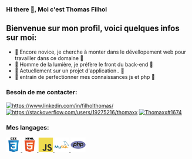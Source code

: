 ### Hi there 👋, Moi c'est Thomas Filhol


<h2> Bienvenue sur mon profil, voici quelques infos sur moi:</h2>

- :rocket: Encore novice, je cherche à monter dans le dévellopement web pour travailler dans ce domaine :rocket:
- :busts_in_silhouette: Homme de la lumière, je préfère le front du back-end :busts_in_silhouette:
- :hammer: Actuellement sur un projet d'application.. :hammer:
- :bricks: entrain de perfectionner mes connaissances js et php :bricks:

<h3 align="left">Besoin de me contacter:</h3>
<p align="left">
<a href="https://linkedin.com/in/https://www.linkedin.com/in/filholthomas/" target="blank"><img align="center" src="https://raw.githubusercontent.com/rahuldkjain/github-profile-readme-generator/master/src/images/icons/Social/linked-in-alt.svg" alt="https://www.linkedin.com/in/filholthomas/" height="30" width="40" /></a>
<a href="https://stackoverflow.com/users/https://stackoverflow.com/users/19275216/thomaxx" target="blank"><img align="center" src="https://raw.githubusercontent.com/rahuldkjain/github-profile-readme-generator/master/src/images/icons/Social/stack-overflow.svg" alt="https://stackoverflow.com/users/19275216/thomaxx" height="30" width="40" /></a>
<a href="https://discord.gg/Thomaxx#1674" target="blank"><img align="center" src="https://raw.githubusercontent.com/rahuldkjain/github-profile-readme-generator/master/src/images/icons/Social/discord.svg" alt="Thomaxx#1674" height="30" width="40" /></a>
</p>

<h3 align="left">Mes langages:</h3>
<p align="left"> <a href="https://www.w3schools.com/css/" target="_blank" rel="noreferrer"> <img src="https://raw.githubusercontent.com/devicons/devicon/master/icons/css3/css3-original-wordmark.svg" alt="css3" width="40" height="40"/> </a> <a href="https://www.w3.org/html/" target="_blank" rel="noreferrer"> <img src="https://raw.githubusercontent.com/devicons/devicon/master/icons/html5/html5-original-wordmark.svg" alt="html5" width="40" height="40"/> </a> <a href="https://developer.mozilla.org/en-US/docs/Web/JavaScript" target="_blank" rel="noreferrer"> <img src="https://raw.githubusercontent.com/devicons/devicon/master/icons/javascript/javascript-original.svg" alt="javascript" width="40" height="40"/> </a> <a href="https://www.mysql.com/" target="_blank" rel="noreferrer"> <img src="https://raw.githubusercontent.com/devicons/devicon/master/icons/mysql/mysql-original-wordmark.svg" alt="mysql" width="40" height="40"/> </a> <a href="https://www.php.net" target="_blank" rel="noreferrer"> <img src="https://raw.githubusercontent.com/devicons/devicon/master/icons/php/php-original.svg" alt="php" width="40" height="40"/> </a> </p>

